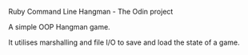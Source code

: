 Ruby Command Line Hangman - The Odin project

A simple OOP Hangman game.

It utilises marshalling and file I/O to save and load the state of a game.

